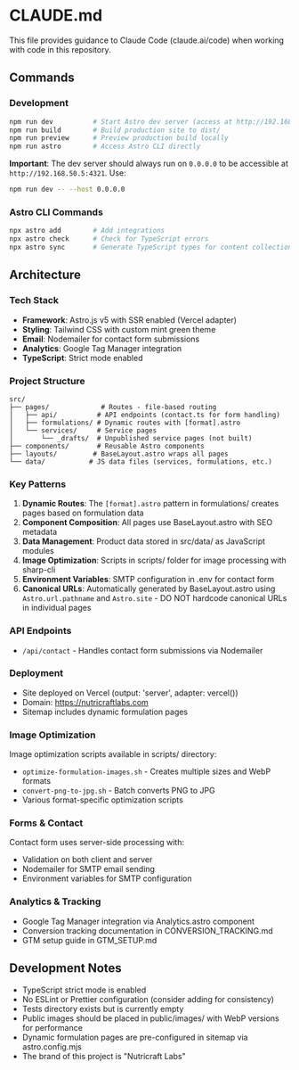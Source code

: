 # CLAUDE.md

This file provides guidance to Claude Code (claude.ai/code) when working with code in this repository.

## Commands

### Development
```bash
npm run dev          # Start Astro dev server (access at http://192.168.50.5:4321)
npm run build        # Build production site to dist/
npm run preview      # Preview production build locally
npm run astro        # Access Astro CLI directly
```

**Important**: The dev server should always run on `0.0.0.0` to be accessible at `http://192.168.50.5:4321`. Use:
```bash
npm run dev -- --host 0.0.0.0
```

### Astro CLI Commands
```bash
npx astro add        # Add integrations
npx astro check      # Check for TypeScript errors
npx astro sync       # Generate TypeScript types for content collections
```

## Architecture

### Tech Stack
- **Framework**: Astro.js v5 with SSR enabled (Vercel adapter)
- **Styling**: Tailwind CSS with custom mint green theme
- **Email**: Nodemailer for contact form submissions
- **Analytics**: Google Tag Manager integration
- **TypeScript**: Strict mode enabled

### Project Structure

```
src/
├── pages/             # Routes - file-based routing
│   ├── api/          # API endpoints (contact.ts for form handling)
│   ├── formulations/ # Dynamic routes with [format].astro
│   └── services/     # Service pages
│       └── _drafts/  # Unpublished service pages (not built)
├── components/       # Reusable Astro components
├── layouts/         # BaseLayout.astro wraps all pages
└── data/           # JS data files (services, formulations, etc.)
```

### Key Patterns

1. **Dynamic Routes**: The `[format].astro` pattern in formulations/ creates pages based on formulation data
2. **Component Composition**: All pages use BaseLayout.astro with SEO metadata
3. **Data Management**: Product data stored in src/data/ as JavaScript modules
4. **Image Optimization**: Scripts in scripts/ folder for image processing with sharp-cli
5. **Environment Variables**: SMTP configuration in .env for contact form
6. **Canonical URLs**: Automatically generated by BaseLayout.astro using `Astro.url.pathname` and `Astro.site` - DO NOT hardcode canonical URLs in individual pages

### API Endpoints
- `/api/contact` - Handles contact form submissions via Nodemailer

### Deployment
- Site deployed on Vercel (output: 'server', adapter: vercel())
- Domain: https://nutricraftlabs.com
- Sitemap includes dynamic formulation pages

### Image Optimization
Image optimization scripts available in scripts/ directory:
- `optimize-formulation-images.sh` - Creates multiple sizes and WebP formats
- `convert-png-to-jpg.sh` - Batch converts PNG to JPG
- Various format-specific optimization scripts

### Forms & Contact
Contact form uses server-side processing with:
- Validation on both client and server
- Nodemailer for SMTP email sending
- Environment variables for SMTP configuration

### Analytics & Tracking
- Google Tag Manager integration via Analytics.astro component
- Conversion tracking documentation in CONVERSION_TRACKING.md
- GTM setup guide in GTM_SETUP.md

## Development Notes

- TypeScript strict mode is enabled
- No ESLint or Prettier configuration (consider adding for consistency)
- Tests directory exists but is currently empty
- Public images should be placed in public/images/ with WebP versions for performance
- Dynamic formulation pages are pre-configured in sitemap via astro.config.mjs
- The brand of this project is "Nutricraft Labs"